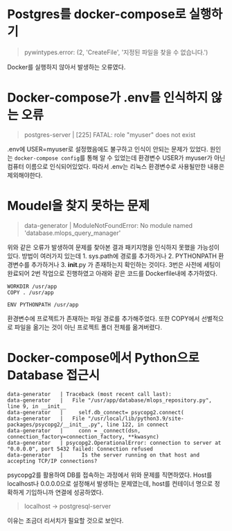 # Postgres를 docker-compose로 실행하기

> pywintypes.error: (2, 'CreateFile', '지정된 파일을 찾을 수 없습니다.')

Docker를 실행하지 않아서 발생하는 오류였다.

# Docker-compose가 .env를 인식하지 않는 오류

> postgres-server | [225] FATAL: role "myuser" does not exist

.env에 USER=myuser로 설정했음에도 불구하고 인식이 안되는 문제가 있었다.
원인는 `docker-compose config`를 통해 알 수 있었는데 환경변수 USER가 myuser가 아닌 컴퓨터 이름으로 인식되어있었다.
따라서 .env는 리눅스 환경변수로 사용될만한 내용은 제외해야한다.

# Moudel을 찾지 못하는 문제

> data-generator | ModuleNotFoundError: No module named 'database.mlops_query_manager'

위와 같은 오류가 발생하여 문제를 찾아본 결과 패키지명을 인식하지 못했을 가능성이 있다.
방법이 여러가지 있는데 1. sys.path에 경로를 추가하거나 2. PYTHONPATH 환경변수를 추가하거나 3. **init**.py 가 존재하는지 확인하는 것이다.
3번은 사전에 세팅이 완료되어 2번 작업으로 진행하였고 아래와 같은 코드를 Dockerfile내에 추가하였다.

```
WORKDIR /usr/app
COPY . /usr/app

ENV PYTHONPATH /usr/app
```

환경변수에 프로젝트가 존재하는 파일 경로를 추가해주었다. 또한 COPY에서 선별적으로 파일을 옮기는 것이 아닌 프로젝트 폴더 전체를 옮겨버렸다.

# Docker-compose에서 Python으로 Database 접근시

```
data-generator   | Traceback (most recent call last):
data-generator   |   File "/usr/app/database/mlops_repository.py", line 9, in __init__
data-generator   |     self.db_connect= psycopg2.connect(
data-generator   |   File "/usr/local/lib/python3.9/site-packages/psycopg2/__init__.py", line 122, in connect
data-generator   |     conn = _connect(dsn, connection_factory=connection_factory, **kwasync)
data-generator   | psycopg2.OperationalError: connection to server at "0.0.0.0", port 5432 failed: Connection refused
data-generator   |      Is the server running on that host and accepting TCP/IP connections?
```

psycopg2를 활용하여 DB를 접속하는 과정에서 위와 문제를 직면하였다.
Host를 localhost나 0.0.0.0으로 설정해서 발생하는 문제였는데, host를 컨테이너 명으로 정확하게 기입하니까 연결에 성공하였다.

> localhost -> postgresql-server

이유는 조금더 리서치가 필요할 것으로 보인다.
